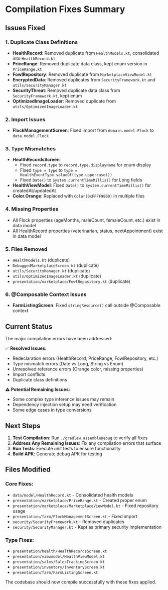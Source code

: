 # Compilation Fixes Summary

## Issues Fixed

### 1. Duplicate Class Definitions
- **HealthRecord**: Removed duplicate from `HealthModels.kt`, consolidated into `HealthRecord.kt`
- **PriceRange**: Removed duplicate data class, kept enum version in `PriceRange.kt`
- **FowlRepository**: Removed duplicate from `MarketplaceViewModel.kt`
- **EncryptedData**: Removed duplicates from `SecurityFramework.kt` and `utils/SecurityManager.kt`
- **SecurityThreat**: Removed duplicate data class from `SecurityFramework.kt`, kept enum
- **OptimizedImageLoader**: Removed duplicate from `utils/OptimizedImageLoader.kt`

### 2. Import Issues
- **FlockManagementScreen**: Fixed import from `domain.model.Flock` to `data.model.Flock`

### 3. Type Mismatches
- **HealthRecordsScreen**: 
  - Fixed `record.type` to `record.type.displayName` for enum display
  - Fixed `type = type` to `type = HealthEventType.valueOf(type.uppercase())`
  - Fixed `Date()` to `System.currentTimeMillis()` for Long fields
- **HealthViewModel**: Fixed `Date()` to `System.currentTimeMillis()` for createdAt/updatedAt
- **Color.Orange**: Replaced with `Color(0xFFFF9800)` in multiple files

### 4. Missing Properties
- All Flock properties (ageMonths, maleCount, femaleCount, etc.) exist in data model
- All HealthRecord properties (veterinarian, status, nextAppointment) exist in data model

### 5. Files Removed
- `HealthModels.kt` (duplicate)
- `DebuggedMarketplaceScreen.kt` (duplicate)
- `utils/SecurityManager.kt` (duplicate)
- `utils/OptimizedImageLoader.kt` (duplicate)
- `presentation/marketplace/FowlRepository.kt` (duplicate)

### 6. @Composable Context Issues
- **FarmListingScreen**: Fixed `stringResource()` call outside @Composable context

## Current Status

The major compilation errors have been addressed:

✅ **Resolved Issues:**
- Redeclaration errors (HealthRecord, PriceRange, FowlRepository, etc.)
- Type mismatch errors (Date vs Long, String vs Enum)
- Unresolved reference errors (Orange color, missing properties)
- Import conflicts
- Duplicate class definitions

⚠️ **Potential Remaining Issues:**
- Some complex type inference issues may remain
- Dependency injection setup may need verification
- Some edge cases in type conversions

## Next Steps

1. **Test Compilation**: Run `./gradlew assembleDebug` to verify all fixes
2. **Address Any Remaining Issues**: Fix any compilation errors that surface
3. **Run Tests**: Execute unit tests to ensure functionality
4. **Build APK**: Generate debug APK for testing

## Files Modified

### Core Fixes:
- `data/model/HealthRecord.kt` - Consolidated health models
- `presentation/marketplace/PriceRange.kt` - Created proper enum
- `presentation/marketplace/MarketplaceViewModel.kt` - Fixed repository usage
- `presentation/farm/FlockManagementScreen.kt` - Fixed import
- `security/SecurityFramework.kt` - Removed duplicates
- `security/SecurityManager.kt` - Kept as primary security implementation

### Type Fixes:
- `presentation/health/HealthRecordsScreen.kt`
- `presentation/viewmodel/HealthViewModel.kt`
- `presentation/sales/SalesTrackingScreen.kt`
- `presentation/inventory/InventoryScreen.kt`
- `presentation/farm/FarmListingScreen.kt`

The codebase should now compile successfully with these fixes applied.